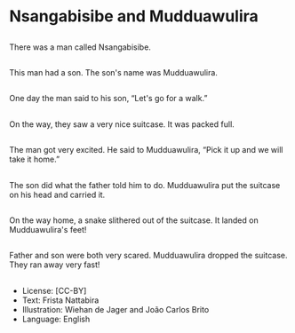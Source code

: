 # Nsangabisibe and Mudduawulira

##
There was a man called
Nsangabisibe.

##
This man had a son. The son's
name was Mudduawulira.

##
One day the man said to his
son, “Let's go for a walk.”

##
On the way, they saw a very
nice suitcase. It was packed full.

##
The man got very excited. He
said to Mudduawulira, “Pick it
up and we will take it home.”

##
The son did what the father told
him to do. Mudduawulira put
the suitcase on his head and
carried it.

##
On the way home, a snake
slithered out of the suitcase. It
landed on Mudduawulira's feet!

##
Father and son were both very
scared. Mudduawulira dropped
the suitcase. They ran away
very fast!

##
* License: [CC-BY]
* Text: Frista Nattabira
* Illustration: Wiehan de Jager and João Carlos Brito
* Language: English
